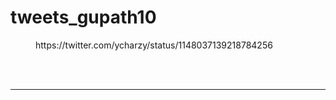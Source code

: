 # tweets_gupath10


<figure class="wp-block-embed-twitter wp-block-embed is-type-rich">
<div class="wp-block-embed__wrapper">
https://twitter.com/ycharzy/status/1148037139218784256</div></figure>
<br>
<br>
<hr>
